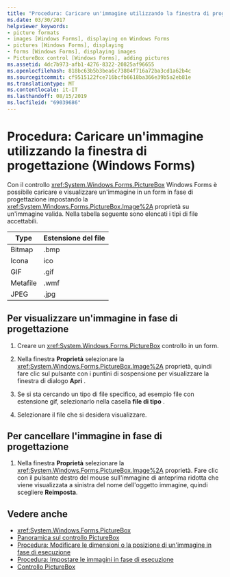 ```yaml
---
title: "Procedura: Caricare un'immagine utilizzando la finestra di progettazione (Windows Forms)"
ms.date: 03/30/2017
helpviewer_keywords:
- picture formats
- images [Windows Forms], displaying on Windows Forms
- pictures [Windows Forms], displaying
- forms [Windows Forms], displaying images
- PictureBox control [Windows Forms], adding pictures
ms.assetid: 4dc7b973-afb1-4276-8322-20825af96655
ms.openlocfilehash: 818bc63b5b3bea6c73804f716a72ba3cd1a62b4c
ms.sourcegitcommit: cf9515122fce716bcfb6618ba366e39b5a2eb81e
ms.translationtype: MT
ms.contentlocale: it-IT
ms.lasthandoff: 08/15/2019
ms.locfileid: "69039686"
---
```

# <a name="how-to-load-a-picture-using-the-designer-windows-forms"></a>Procedura: Caricare un'immagine utilizzando la finestra di progettazione (Windows Forms)

Con il controllo <xref:System.Windows.Forms.PictureBox> Windows Forms è possibile caricare e visualizzare un'immagine in un form in fase di progettazione impostando la <xref:System.Windows.Forms.PictureBox.Image%2A> proprietà su un'immagine valida. Nella tabella seguente sono elencati i tipi di file accettabili.

|Type|Estensione del file|
|---|---|
|Bitmap|.bmp|
|Icona|ico|
|GIF|.gif|
|Metafile|.wmf|
|JPEG|.jpg|

## <a name="to-display-a-picture-at-design-time"></a>Per visualizzare un'immagine in fase di progettazione

1. Creare un <xref:System.Windows.Forms.PictureBox> controllo in un form.

2. Nella finestra **Proprietà** selezionare la <xref:System.Windows.Forms.PictureBox.Image%2A> proprietà, quindi fare clic sul pulsante con i puntini di sospensione per visualizzare la finestra di dialogo **Apri** .

3. Se si sta cercando un tipo di file specifico, ad esempio file con estensione gif, selezionarlo nella casella **file di tipo** .

4. Selezionare il file che si desidera visualizzare.

## <a name="to-clear-the-picture-at-design-time"></a>Per cancellare l'immagine in fase di progettazione

1. Nella finestra **Proprietà** selezionare la <xref:System.Windows.Forms.PictureBox.Image%2A> proprietà. Fare clic con il pulsante destro del mouse sull'immagine di anteprima ridotta che viene visualizzata a sinistra del nome dell'oggetto immagine, quindi scegliere **Reimposta**.

## <a name="see-also"></a>Vedere anche

- <xref:System.Windows.Forms.PictureBox>
- [Panoramica sul controllo PictureBox](picturebox-control-overview-windows-forms.md)
- [Procedura: Modificare le dimensioni o la posizione di un'immagine in fase di esecuzione](how-to-modify-the-size-or-placement-of-a-picture-at-run-time-windows-forms.md)
- [Procedura: Impostare le immagini in fase di esecuzione](how-to-set-pictures-at-run-time-windows-forms.md)
- [Controllo PictureBox](picturebox-control-windows-forms.md)
